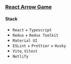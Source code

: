 ### [React Arrow Game](https://creative-trifle-5c912f.netlify.app/)

#### Stack

- `React` + `Typescript`
- `Redux` + `Redux Toolkit`
- `Material UI`
- `ESLint` + `Prettier` + `Husky`
- `Vite`, `Vitest`
- `Netlify`
